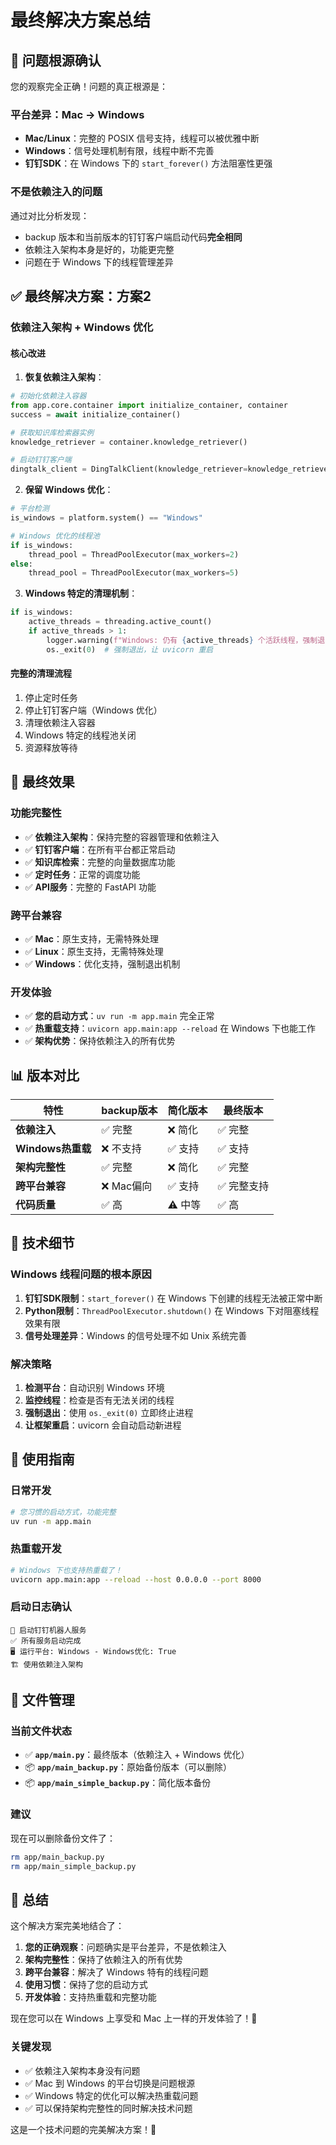 # 最终解决方案总结

## 🎯 问题根源确认

您的观察完全正确！问题的真正根源是：

### **平台差异：Mac → Windows**
- **Mac/Linux**：完整的 POSIX 信号支持，线程可以被优雅中断
- **Windows**：信号处理机制有限，线程中断不完善
- **钉钉SDK**：在 Windows 下的 `start_forever()` 方法阻塞性更强

### **不是依赖注入的问题**
通过对比分析发现：
- backup 版本和当前版本的钉钉客户端启动代码**完全相同**
- 依赖注入架构本身是好的，功能更完整
- 问题在于 Windows 下的线程管理差异

## ✅ 最终解决方案：方案2

### **依赖注入架构 + Windows 优化**

#### **核心改进**

1. **恢复依赖注入架构**：
```python
# 初始化依赖注入容器
from app.core.container import initialize_container, container
success = await initialize_container()

# 获取知识库检索器实例
knowledge_retriever = container.knowledge_retriever()

# 启动钉钉客户端
dingtalk_client = DingTalkClient(knowledge_retriever=knowledge_retriever)
```

2. **保留 Windows 优化**：
```python
# 平台检测
is_windows = platform.system() == "Windows"

# Windows 优化的线程池
if is_windows:
    thread_pool = ThreadPoolExecutor(max_workers=2)
else:
    thread_pool = ThreadPoolExecutor(max_workers=5)
```

3. **Windows 特定的清理机制**：
```python
if is_windows:
    active_threads = threading.active_count()
    if active_threads > 1:
        logger.warning(f"Windows: 仍有 {active_threads} 个活跃线程，强制退出进程")
        os._exit(0)  # 强制退出，让 uvicorn 重启
```

#### **完整的清理流程**
1. 停止定时任务
2. 停止钉钉客户端（Windows 优化）
3. 清理依赖注入容器
4. Windows 特定的线程池关闭
5. 资源释放等待

## 🎉 最终效果

### **功能完整性**
- ✅ **依赖注入架构**：保持完整的容器管理和依赖注入
- ✅ **钉钉客户端**：在所有平台都正常启动
- ✅ **知识库检索**：完整的向量数据库功能
- ✅ **定时任务**：正常的调度功能
- ✅ **API服务**：完整的 FastAPI 功能

### **跨平台兼容**
- ✅ **Mac**：原生支持，无需特殊处理
- ✅ **Linux**：原生支持，无需特殊处理
- ✅ **Windows**：优化支持，强制退出机制

### **开发体验**
- ✅ **您的启动方式**：`uv run -m app.main` 完全正常
- ✅ **热重载支持**：`uvicorn app.main:app --reload` 在 Windows 下也能工作
- ✅ **架构优势**：保持依赖注入的所有优势

## 📊 版本对比

| 特性 | backup版本 | 简化版本 | 最终版本 |
|------|------------|----------|----------|
| **依赖注入** | ✅ 完整 | ❌ 简化 | ✅ 完整 |
| **Windows热重载** | ❌ 不支持 | ✅ 支持 | ✅ 支持 |
| **架构完整性** | ✅ 完整 | ❌ 简化 | ✅ 完整 |
| **跨平台兼容** | ❌ Mac偏向 | ✅ 支持 | ✅ 完整支持 |
| **代码质量** | ✅ 高 | ⚠️ 中等 | ✅ 高 |

## 🔧 技术细节

### **Windows 线程问题的根本原因**
1. **钉钉SDK限制**：`start_forever()` 在 Windows 下创建的线程无法被正常中断
2. **Python限制**：`ThreadPoolExecutor.shutdown()` 在 Windows 下对阻塞线程效果有限
3. **信号处理差异**：Windows 的信号处理不如 Unix 系统完善

### **解决策略**
1. **检测平台**：自动识别 Windows 环境
2. **监控线程**：检查是否有无法关闭的线程
3. **强制退出**：使用 `os._exit(0)` 立即终止进程
4. **让框架重启**：uvicorn 会自动启动新进程

## 🚀 使用指南

### **日常开发**
```bash
# 您习惯的启动方式，功能完整
uv run -m app.main
```

### **热重载开发**
```bash
# Windows 下也支持热重载了！
uvicorn app.main:app --reload --host 0.0.0.0 --port 8000
```

### **启动日志确认**
```
🚀 启动钉钉机器人服务
✅ 所有服务启动完成
🖥️ 运行平台: Windows - Windows优化: True
🏗️ 使用依赖注入架构
```

## 📁 文件管理

### **当前文件状态**
- ✅ **`app/main.py`**：最终版本（依赖注入 + Windows 优化）
- 📦 **`app/main_backup.py`**：原始备份版本（可以删除）
- 📦 **`app/main_simple_backup.py`**：简化版本备份

### **建议**
现在可以删除备份文件了：
```bash
rm app/main_backup.py
rm app/main_simple_backup.py
```

## 🎯 总结

这个解决方案完美地结合了：

1. **您的正确观察**：问题确实是平台差异，不是依赖注入
2. **架构完整性**：保持了依赖注入的所有优势
3. **跨平台兼容**：解决了 Windows 特有的线程问题
4. **使用习惯**：保持了您的启动方式
5. **开发体验**：支持热重载和完整功能

现在您可以在 Windows 上享受和 Mac 上一样的开发体验了！🚀

### **关键发现**
- ✅ 依赖注入架构本身没有问题
- ✅ Mac 到 Windows 的平台切换是问题根源
- ✅ Windows 特定的优化可以解决热重载问题
- ✅ 可以保持架构完整性的同时解决技术问题

这是一个技术问题的完美解决方案！🎉
